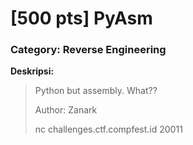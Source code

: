 # [500 pts] PyAsm
### Category: Reverse Engineering

**Deskripsi:**
>Python but assembly. What??  
>  
>Author: Zanark  
>  
>nc challenges.ctf.compfest.id 20011

